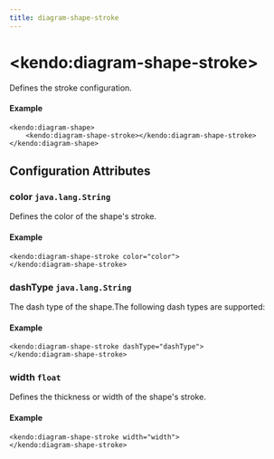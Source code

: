 ```yaml
---
title: diagram-shape-stroke
---
```


# \<kendo:diagram-shape-stroke\>

Defines the stroke configuration.

#### Example
    <kendo:diagram-shape>
        <kendo:diagram-shape-stroke></kendo:diagram-shape-stroke>
    </kendo:diagram-shape>

## Configuration Attributes

### color `java.lang.String`

Defines the color of the shape's stroke.

#### Example
    <kendo:diagram-shape-stroke color="color">
    </kendo:diagram-shape-stroke>

### dashType `java.lang.String`

The dash type of the shape.The following dash types are supported:

#### Example
    <kendo:diagram-shape-stroke dashType="dashType">
    </kendo:diagram-shape-stroke>

### width `float`

Defines the thickness or width of the shape's stroke.

#### Example
    <kendo:diagram-shape-stroke width="width">
    </kendo:diagram-shape-stroke>

